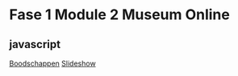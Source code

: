 # Fase 1 Module 2 Museum Online
## javascript

[Boodschappen](http://32813.hosts1.ma-cloud.nl/Boodschappen/)
[Slideshow](http://32813.hosts1.ma-cloud.nl/JS-Slideshow/)
